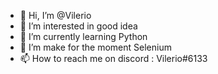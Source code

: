 - 👋 Hi, I’m @Vilerio
- 👀 I’m interested in good idea
- 🌱 I’m currently learning Python
- 💞️ I’m make for the moment Selenium
- 📫 How to reach me on discord : Vilerio#6133

